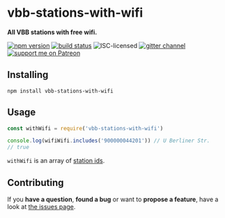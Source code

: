 # vbb-stations-with-wifi

**All VBB stations with free wifi.**

[![npm version](https://img.shields.io/npm/v/vbb-stations-with-wifi.svg)](https://www.npmjs.com/package/vbb-stations-with-wifi)
[![build status](https://img.shields.io/travis/derhuerst/vbb-stations-with-wifi.svg)](https://travis-ci.org/derhuerst/vbb-stations-with-wifi)
![ISC-licensed](https://img.shields.io/github/license/derhuerst/vbb-stations-with-wifi.svg)
[![gitter channel](https://badges.gitter.im/derhuerst/vbb-rest.svg)](https://gitter.im/derhuerst/vbb-rest)
[![support me on Patreon](https://img.shields.io/badge/support%20me-on%20patreon-fa7664.svg)](https://patreon.com/derhuerst)


## Installing

```shell
npm install vbb-stations-with-wifi
```


## Usage

```js
const withWifi = require('vbb-stations-with-wifi')

console.log(wifiWifi.includes('900000044201')) // U Berliner Str.
// true
```

`withWifi` is an array of [station ids](https://github.com/derhuerst/vbb-stations#vbb-stations-).


## Contributing

If you **have a question**, **found a bug** or want to **propose a feature**, have a look at [the issues page](https://github.com/derhuerst/location/issues).
